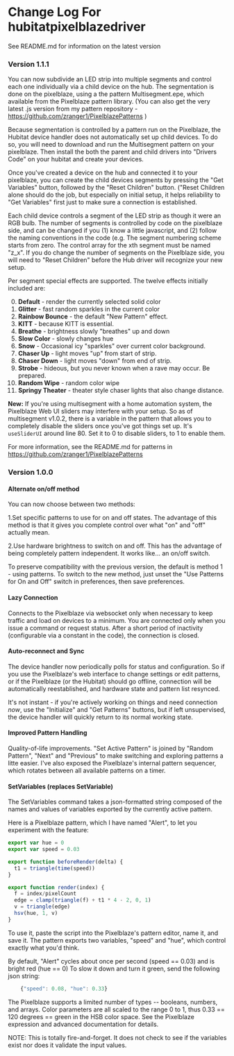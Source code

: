 # Change Log For hubitatpixelblazedriver 
See README.md for information on the latest version

### Version 1.1.1
You can now subdivide an LED strip into multiple segments and control each one
individually via a child device on the hub.   The segmentation is done on the 
pixelblaze, using a the pattern Multisegment.epe, which available from the Pixelblaze
pattern library. (You can also get the very latest .js version from my pattern
repository - https://github.com/zranger1/PixelblazePatterns )

Because segmentation is controlled by a pattern run on the Pixelblaze, the Hubitat
device handler does not automatically set up child devices.  To do so, you will need to
download and run the Multisegment pattern on your pixelblaze. Then install the both the parent and child
drivers into "Drivers Code" on your hubitat and create your devices.

Once you've created a device on the hub and connected it to your pixelblaze, you can create the child devices segments
by pressing the "Get Variables" button, followed by the "Reset Children" button.  ("Reset Children alone should do the job,
but especially on initial setup, it helps reliability to "Get Variables" first just to make sure a connection
is established.

Each child device controls a segment of the LED strip as though it were an RGB bulb.  The number of 
segments is controlled by code on the pixelblaze side, and can be changed if you (1) know a little
javascript, and (2) follow the naming conventions in the code (e.g. The segment numbering scheme
starts from zero. The control array for the xth segment must be named "z_x". If you do change the number of 
segments on the Pixelblaze side, you will need to "Reset Children" before the Hub driver will recognize
your new setup. 

Per segment special effects are supported.  The twelve effects initially included are:

0. **Default** - render the currently selected solid color
1. **Glitter** - fast random sparkles in the current color
2. **Rainbow Bounce** - the default "New Pattern" effect.
3. **KITT** - because KITT is essential. 
4. **Breathe** - brightness slowly "breathes" up and down
5. **Slow Color** - slowly changes hue
6. **Snow** - Occasional icy "sparkles" over current color background.
7. **Chaser Up** - light moves "up" from start of strip.
8. **Chaser Down** - light moves "down" from end of strip.
9. **Strobe** - hideous, but you never known when a rave may occur. Be prepared.
10. **Random Wipe** - random color wipe
11. **Springy Theater** - theater style chaser lights that also change distance.

**New:** If you're using multisegment with a home automation system, the Pixelblaze Web UI sliders may interfere with
your setup.  So as of multisegment v1.0.2, there is a variable in the pattern that allows you to completely
disable the sliders once you've got things set up.  It's ```useSliderUI``` around line
80.  Set it to 0 to disable sliders, to 1 to enable them.

For more information, see the README.md for patterns in https://github.com/zranger1/PixelblazePatterns


### Version 1.0.0
#### Alternate on/off method
You can now choose between two methods:

1.Set specific patterns to use for on and off states. The advantage of this method
is that it gives you complete control over what "on" and "off" actually mean.

2.Use hardware brightness to switch on and off.  This has the advantage of
being completely pattern independent.  It works like... an on/off switch.

To preserve compatibility with the previous version, the default is method 1 - using
patterns. To switch to the new method, just unset the "Use Patterns for On and Off"
switch in preferences, then save preferences. 

#### Lazy Connection
Connects to the Pixelblaze via websocket only when necessary to keep traffic and load on
devices to a minimum.  You are connected only when you issue a command or request status.
After a short period of inactivity (configurable via a constant in the code), the connection
is closed.

#### Auto-reconnect and Sync
The device handler now periodically polls for status and configuration. So if you use the
Pixelblaze's web interface to change settings or edit patterns, or if the Pixelblaze
(or the Hubitat) should go offline, connection will be automatically reestablished, and
hardware state and pattern list resynced.

It's not instant - if you're actively working on things and need connection *now*, use the
"Initialize" and "Get Patterns" buttons, but if left unsupervised, the device handler will
quickly return to its normal working state. 

#### Improved Pattern Handling
Quality-of-life improvements.  "Set Active Pattern" is joined by "Random Pattern", "Next" 
and "Previous" to make switching and exploring patterns a litte easier.  I've also exposed
the Pixelblaze's internal pattern sequencer, which rotates between
all available patterns on a timer.  

#### SetVariables (replaces SetVariable)
The SetVariables command takes a json-formatted string composed of the names and values
of variables exported by the currently active pattern.
 
Here is a Pixelblaze pattern, which I have named "Alert", to let you experiment with
the feature:

```javascript
export var hue = 0
export var speed = 0.03

export function beforeRender(delta) {
  t1 = triangle(time(speed))
}

export function render(index) {
  f = index/pixelCount
  edge = clamp(triangle(f) + t1 * 4 - 2, 0, 1)
  v = triangle(edge)
  hsv(hue, 1, v)
}
```
To use it, paste the script into the Pixelblaze's pattern editor, name it, and save it. 
The pattern exports two variables, "speed" and "hue", which control exactly what
you'd think.
 
By default, "Alert" cycles about once per second (speed == 0.03) and is bright
red (hue == 0)  To slow it down and turn it green, send the following json string:
 
```javascript 
    {"speed": 0.08, "hue": 0.33}
```         
The Pixelblaze supports a limited number of types -- booleans, numbers, and arrays. Color
parameters are all scaled to the range 0 to 1, thus 0.33 == 120 degrees == green in the
HSB color space. See the Pixelblaze expression and advanced documentation for details.

NOTE: This is totally fire-and-forget.  It does not check to see if the variables
exist nor does it validate the input values.  
